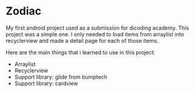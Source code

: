 # Zodiac
My first android project used as a submission for dicoding academy. This project was a simple one. I only needed to load items from arraylist into recyclerview and made a detail page for each of those items.

Here are the main things that i learned to use in this project:
- Arraylist
- Recyclerview
- Support library: glide from bumptech
- Support library: cardview


